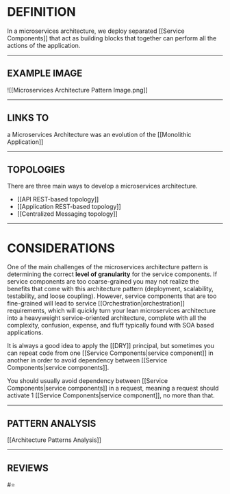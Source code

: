 # DEFINITION
In a microservices architecture, we deploy separated [[Service Components]] that act as building blocks that together can perform all the actions of the application.

---
## EXAMPLE IMAGE
![[Microservices Architecture Pattern Image.png]]

---
## LINKS TO
a Microservices Architecture was an evolution of the [[Monolithic Application]]

---
## TOPOLOGIES
There are three main ways to develop a microservices architecture.
- [[API REST-based topology]]
- [[Application REST-based topology]]
- [[Centralized Messaging topology]]

---
# CONSIDERATIONS
One of the main challenges of the microservices architecture pattern is determining the correct **level of granularity** for the service components. If service components are too coarse-grained you may not realize the benefits that come with this architecture pattern (deployment, scalability, testability, and loose coupling). However, service components that are too fine-grained will lead to service [[Orchestration|orchestration]] requirements, which will quickly turn your lean microservices architecture into a heavyweight service-oriented architecture, complete with all the complexity, confusion, expense, and fluff typically found with SOA based applications.

It is always a good idea to apply the [[DRY]] principal, but sometimes you can repeat code from one [[Service Components|service component]] in another in order to avoid dependency between [[Service Components|service components]].

You should usually avoid dependency between [[Service Components|service components]] in a request, meaning a request should activate 1 [[Service Components|service component]], no more than that.

---
## PATTERN ANALYSIS
[[Architecture Patterns Analysis]]

---
## REVIEWS
#⭐
